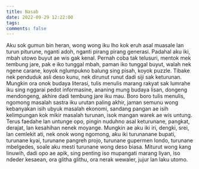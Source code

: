 ```yaml
---
title: Nasab
date: 2022-09-29 12:22:00
tags:
comments: false
---
```

Aku sok gumun bin heran, wong wong iku lho kok eruh asal muasale lan turun piturune, nganti adoh, nganti pirang pirang generasi. 
Padahal aku iki, mbah utowo buyut ae wis gak kenal. Pernah coba tak telusuri, mentok mek tembung jare, pak e iko tunggal mbah, paman iko tunggal buyut, walah nek ngene carane, koyok nglumpukno balung sing pisah, koyok puzzle. Tibake nek penduduk asli deso kunu, nek dirunut runut dadi siji sak keturunan. 
Mungkin ora onok budaya literasi, tulis menulis marang rakyat sak lumrahe iku sing nggarai pedot informasine, ananing mung budaya lisan, dongeng mendongeng, akhire dadi tembung jare iku mau. 
Boro boro tulis menulis, ngomong masalah sastra iku urutan paling akhir, jaman semunu wong kebanyakan isih ubyuk masalah ekonomi, sandang pangan ae isih kelimpungan kok mikir masalah turunan, isok mangan warek ae wis untung. 
Terus faedahe lan untunge opo, pingin nuduhno asal keturunane, pangkat, derajat, lan kesahihan nenek moyange.
Mungkin ae aku iki iri, dengki, srei, lan cemlekit ati, nek onok wong ngomong, aku iki turunanane bupati, turunane kyai, turunane pangreh projo, turunane gupermen londo, turunane mbelgedes, soale aku mesti turunane wong deso biasa. 
Miturut wong kang linuwih, dadi opo ae apik, sing penting iso mupangati marang liyan, iso ndeder kesaean, ora glitha glithu, ora nerak wewaler, jujur lan laku utomo.